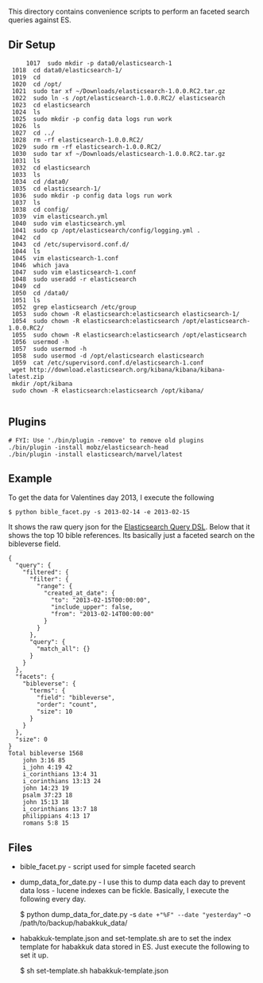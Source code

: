 This directory contains convenience scripts to perform an faceted search queries against ES.

## Dir Setup

````
     1017  sudo mkdir -p data0/elasticsearch-1
 1018  cd data0/elasticsearch-1/
 1019  cd
 1020  cd /opt/
 1021  sudo tar xf ~/Downloads/elasticsearch-1.0.0.RC2.tar.gz
 1022  sudo ln -s /opt/elasticsearch-1.0.0.RC2/ elasticsearch
 1023  cd elasticsearch
 1024  ls
 1025  sudo mkdir -p config data logs run work
 1026  ls
 1027  cd ../
 1028  rm -rf elasticsearch-1.0.0.RC2/
 1029  sudo rm -rf elasticsearch-1.0.0.RC2/
 1030  sudo tar xf ~/Downloads/elasticsearch-1.0.0.RC2.tar.gz
 1031  ls
 1032  cd elasticsearch
 1033  ls
 1034  cd /data0/
 1035  cd elasticsearch-1/
 1036  sudo mkdir -p config data logs run work
 1037  ls
 1038  cd config/
 1039  vim elasticsearch.yml
 1040  sudo vim elasticsearch.yml
 1041  sudo cp /opt/elasticsearch/config/logging.yml .
 1042  cd
 1043  cd /etc/supervisord.conf.d/
 1044  ls
 1045  vim elasticsearch-1.conf
 1046  which java
 1047  sudo vim elasticsearch-1.conf
 1048  sudo useradd -r elasticsearch
 1049  cd
 1050  cd /data0/
 1051  ls
 1052  grep elasticsearch /etc/group
 1053  sudo chown -R elasticsearch:elasticsearch elasticsearch-1/
 1054  sudo chown -R elasticsearch:elasticsearch /opt/elasticsearch-1.0.0.RC2/
 1055  sudo chown -R elasticsearch:elasticsearch /opt/elasticsearch
 1056  usermod -h
 1057  sudo usermod -h
 1058  sudo usermod -d /opt/elasticsearch elasticsearch
 1059  cat /etc/supervisord.conf.d/elasticsearch-1.conf
 wget http://download.elasticsearch.org/kibana/kibana/kibana-latest.zip
 mkdir /opt/kibana
 sudo chown -R elasticsearch:elasticsearch /opt/kibana/


 ````

## Plugins

    # FYI: Use './bin/plugin -remove' to remove old plugins
    ./bin/plugin -install mobz/elasticsearch-head
    ./bin/plugin -install elasticsearch/marvel/latest

## Example
To get the data for Valentines day 2013,  I execute the following

    $ python bible_facet.py -s 2013-02-14 -e 2013-02-15

It shows the raw query json for the 
[Elasticsearch Query DSL](http://www.elasticsearch.org/guide/reference/query-dsl/index.html). 
Below that it shows the top 10 bible references. Its basically just a faceted search on the 
bibleverse field.

    {
      "query": {
        "filtered": {
          "filter": {
            "range": {
              "created_at_date": {
                "to": "2013-02-15T00:00:00",
                "include_upper": false,
                "from": "2013-02-14T00:00:00"
              }
            }
          },
          "query": {
            "match_all": {}
          }
        }
      },
      "facets": {
        "bibleverse": {
          "terms": {
            "field": "bibleverse",
            "order": "count",
            "size": 10
          }
        }
      },
      "size": 0
    }
    Total bibleverse 1568
        john 3:16 85
        i_john 4:19 42
        i_corinthians 13:4 31
        i_corinthians 13:13 24
        john 14:23 19
        psalm 37:23 18
        john 15:13 18
        i_corinthians 13:7 18
        philippians 4:13 17
        romans 5:8 15


## Files
* bible_facet.py - script used for simple faceted search
* dump_data_for_date.py - I use this to dump data each day to prevent data loss - lucene indexes can be fickle. Basically,
I execute the following every day. 

    $  python dump_data_for_date.py -s `date +"%F" --date "yesterday"` -o /path/to/backup/habakkuk_data/
* habakkuk-template.json and set-template.sh are to set the index template for habakkuk data stored in ES. Just execute the following
to set it up.    

    $ sh set-template.sh habakkuk-template.json

